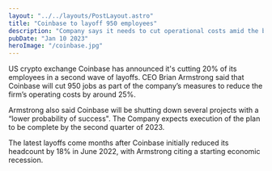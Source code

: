 ```yaml
---
layout: "../../layouts/PostLayout.astro"
title: "Coinbase to layoff 950 employees"
description: "Company says it needs to cut operational costs amid the bear market"
pubDate: "Jan 10 2023"
heroImage: "/coinbase.jpg"
---
```


US crypto exchange Coinbase has announced it's cutting 20% of its employees in a second wave of layoffs.
CEO Brian Armstrong said that Coinbase will cut 950 jobs as part of the company’s measures to reduce the firm’s operating costs by around 25%.

Armstrong also said Coinbase will be shutting down several projects with a “lower probability of success".
The Company expects execution of the plan to be complete by the second quarter of 2023.

The latest layoffs come months after Coinbase initially reduced its headcount by 18% in June 2022, with Armstrong citing a starting economic recession.
